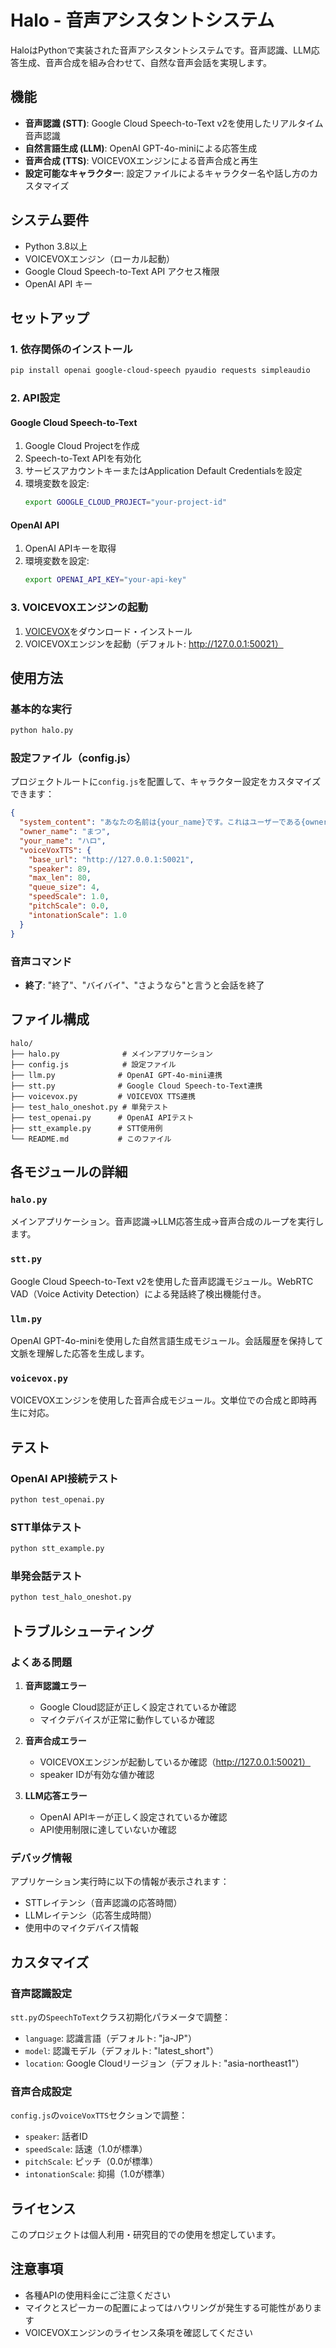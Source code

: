 # Halo - 音声アシスタントシステム

HaloはPythonで実装された音声アシスタントシステムです。音声認識、LLM応答生成、音声合成を組み合わせて、自然な音声会話を実現します。

## 機能

- **音声認識 (STT)**: Google Cloud Speech-to-Text v2を使用したリアルタイム音声認識
- **自然言語生成 (LLM)**: OpenAI GPT-4o-miniによる応答生成
- **音声合成 (TTS)**: VOICEVOXエンジンによる音声合成と再生
- **設定可能なキャラクター**: 設定ファイルによるキャラクター名や話し方のカスタマイズ

## システム要件

- Python 3.8以上
- VOICEVOXエンジン（ローカル起動）
- Google Cloud Speech-to-Text API アクセス権限
- OpenAI API キー

## セットアップ

### 1. 依存関係のインストール

```bash
pip install openai google-cloud-speech pyaudio requests simpleaudio
```

### 2. API設定

#### Google Cloud Speech-to-Text
1. Google Cloud Projectを作成
2. Speech-to-Text APIを有効化
3. サービスアカウントキーまたはApplication Default Credentialsを設定
4. 環境変数を設定:
   ```bash
   export GOOGLE_CLOUD_PROJECT="your-project-id"
   ```

#### OpenAI API
1. OpenAI APIキーを取得
2. 環境変数を設定:
   ```bash
   export OPENAI_API_KEY="your-api-key"
   ```

### 3. VOICEVOXエンジンの起動

1. [VOICEVOX](https://voicevox.hiroshiba.jp/)をダウンロード・インストール
2. VOICEVOXエンジンを起動（デフォルト: http://127.0.0.1:50021）

## 使用方法

### 基本的な実行

```bash
python halo.py
```

### 設定ファイル（config.js）

プロジェクトルートに`config.js`を配置して、キャラクター設定をカスタマイズできます：

```json
{
  "system_content": "あなたの名前は{your_name}です。これはユーザーである{owner_name}とあなた（{your_name}）との会話です。",
  "owner_name": "まつ",
  "your_name": "ハロ",
  "voiceVoxTTS": {
    "base_url": "http://127.0.0.1:50021",
    "speaker": 89,
    "max_len": 80,
    "queue_size": 4,
    "speedScale": 1.0,
    "pitchScale": 0.0,
    "intonationScale": 1.0
  }
}
```

### 音声コマンド

- **終了**: "終了"、"バイバイ"、"さようなら"と言うと会話を終了

## ファイル構成

```
halo/
├── halo.py              # メインアプリケーション
├── config.js            # 設定ファイル
├── llm.py              # OpenAI GPT-4o-mini連携
├── stt.py              # Google Cloud Speech-to-Text連携
├── voicevox.py         # VOICEVOX TTS連携
├── test_halo_oneshot.py # 単発テスト
├── test_openai.py      # OpenAI APIテスト
├── stt_example.py      # STT使用例
└── README.md           # このファイル
```

## 各モジュールの詳細

### `halo.py`
メインアプリケーション。音声認識→LLM応答生成→音声合成のループを実行します。

### `stt.py`
Google Cloud Speech-to-Text v2を使用した音声認識モジュール。WebRTC VAD（Voice Activity Detection）による発話終了検出機能付き。

### `llm.py`
OpenAI GPT-4o-miniを使用した自然言語生成モジュール。会話履歴を保持して文脈を理解した応答を生成します。

### `voicevox.py`
VOICEVOXエンジンを使用した音声合成モジュール。文単位での合成と即時再生に対応。

## テスト

### OpenAI API接続テスト
```bash
python test_openai.py
```

### STT単体テスト
```bash
python stt_example.py
```

### 単発会話テスト
```bash
python test_halo_oneshot.py
```

## トラブルシューティング

### よくある問題

1. **音声認識エラー**
   - Google Cloud認証が正しく設定されているか確認
   - マイクデバイスが正常に動作しているか確認

2. **音声合成エラー**
   - VOICEVOXエンジンが起動しているか確認（http://127.0.0.1:50021）
   - speaker IDが有効な値か確認

3. **LLM応答エラー**
   - OpenAI APIキーが正しく設定されているか確認
   - API使用制限に達していないか確認

### デバッグ情報

アプリケーション実行時に以下の情報が表示されます：
- STTレイテンシ（音声認識の応答時間）
- LLMレイテンシ（応答生成時間）
- 使用中のマイクデバイス情報

## カスタマイズ

### 音声認識設定
`stt.py`の`SpeechToText`クラス初期化パラメータで調整：
- `language`: 認識言語（デフォルト: "ja-JP"）
- `model`: 認識モデル（デフォルト: "latest_short"）
- `location`: Google Cloudリージョン（デフォルト: "asia-northeast1"）

### 音声合成設定
`config.js`の`voiceVoxTTS`セクションで調整：
- `speaker`: 話者ID
- `speedScale`: 話速（1.0が標準）
- `pitchScale`: ピッチ（0.0が標準）
- `intonationScale`: 抑揚（1.0が標準）

## ライセンス

このプロジェクトは個人利用・研究目的での使用を想定しています。

## 注意事項

- 各種APIの使用料金にご注意ください
- マイクとスピーカーの配置によってはハウリングが発生する可能性があります
- VOICEVOXエンジンのライセンス条項を確認してください
